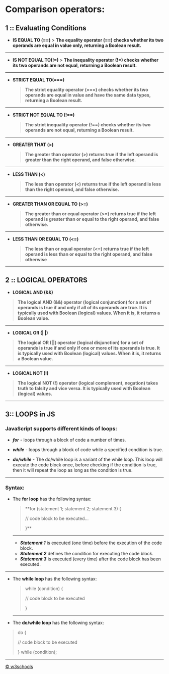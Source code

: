 # Comparison operators:  

## 1 :: Evaluating Conditions

   * **IS EQUAL TO (==)**
    > **The equality operator (==) checks whether its two operands are equal in value only, returning a Boolean result.**

--------------

   * **IS NOT EQUAL TO(!=)**
    > **The inequality operator (!=) checks whether its two operands are not equal, returning a Boolean result.**

--------------

 

* **STRICT EQUAL TO(===)**
   > **The strict equality operator (===) checks whether its two operands are equal in value and have the same data types, returning a Boolean result.**

--------------

* **STRICT NOT EQUAL TO (!==)**
   > **The strict inequality operator (!==) checks whether its two operands are not equal, returning a Boolean result.**

--------------

* **GREATER THAT (>)**
   > **The greater than operator (>) returns true if the left operand is greater than the right operand, and false otherwise.**

--------------

* **LESS THAN (<)**
  > **The less than operator (<) returns true if the left operand is less than the right operand, and false otherwise.**


--------------

* **GREATER THAN OR EQUAL TO (>=)**
   > **The greater than or equal operator (>=) returns true if the left operand is greater than or equal to the right operand, and false otherwise.**


--------------
* **LESS THAN OR EQUAL TO (<=)**
     > **The less than or equal operator (<=) returns true if the left operand is less than or equal to the right operand, and false otherwise**


--------------






## 2 :: LOGICAL OPERATORS

* **LOGICAL AND (&&)**
> **The logical AND (&&) operator (logical conjunction) for a set of operands is true if and only if all of its operands are true. It is typically used with Boolean (logical) values. When it is, it returns a Boolean value.**

---

* **LOGICAL OR (| |)**
> **The logical OR (||) operator (logical disjunction) for a set of operands is true if and only if one or more of its operands is true. It is typically used with Boolean (logical) values. When it is, it returns a Boolean value.**

----

* **LOGICAL NOT (!)**
> **The logical NOT (!) operator (logical complement, negation) takes truth to falsity and vice versa. It is typically used with Boolean (logical) values.** 


---




## 3:: LOOPS in JS

### JavaScript supports different kinds of loops:

  * ***for*** - loops through a block of code a number of times.
  * ***while*** - loops through a block of code while a specified condition is true.

  * ***do/while*** - The do/while loop is a variant of the while loop. This loop will execute the code block once, before checking if the condition is true, then it will repeat the loop as long as the condition is true.

--------------

### Syntax:

 * The **for loop** has the following syntax:

   > **for (statement 1; statement 2; statement 3) { 
   > 
   > // code block to be executed... 
   > 
   > }** 

   ----

   * ***Statement 1*** is executed (one time) before the execution of the code block.
   * ***Statement 2*** defines the condition for executing the code block.
   * ***Statement 3*** is executed (every time) after the code block has been executed.


-------


 * The **while loop** has the following syntax:

   >  while (condition) {
   >  
   >  // code block to be executed 
   >  
   > } 

   ----

  
 * The **do/while loop** has the following syntax:
 >  do {
 >  
 > // code block to be executed
 > 
 > } while (condition); 


---

  
  [&copy; w3schools](https://www.w3schools.com/js/default.asp) 
